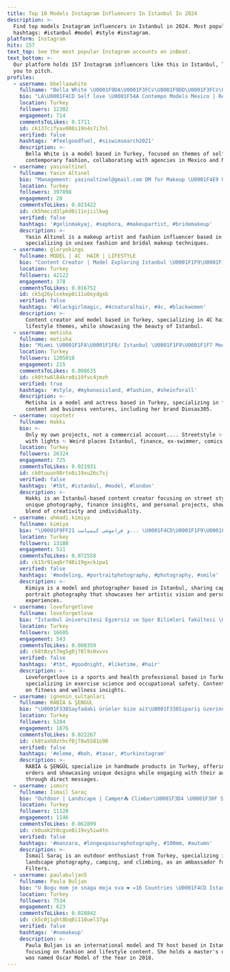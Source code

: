 ```yaml
---
title: Top 10 Models Instagram Influencers In Istanbul In 2024
description: >-
  Find top models Instagram influencers in Istanbul in 2024. Most popular
  hashtags: #istanbul #model #style #instagram.
platform: Instagram
hits: 157
text_top: See the most popular Instagram accounts on inBeat.
text_bottom: >-
  Our platform holds 157 Instagram influencers like this in Istanbul, Turkey for
  you to pitch.
profiles:
  - username: bbellaawhite
    fullname: "Bella White \U0001F9DA\U0001F3FC‍♀️\U0001F9DD\U0001F3FC‍♀️\U0001F47D"
    bio: "LA\U0001F4CD Self love \U0001F54A Contempo Models Mexico | Respect Models Istanbul MA: LRJ New York \U0001F48C laura@lrjmanagement.com"
    location: Turkey
    followers: 12302
    engagement: 714
    commentsToLikes: 0.1711
    id: ck137cifyav000i19n4s7i7nl
    verified: false
    hashtags: '#feelgoodfuel, #siswimsearch2021'
    description: >-
      Bella White is a model based in Turkey, focused on themes of self-love and
      contemporary fashion, collaborating with agencies in Mexico and New York.
  - username: yasinaltinel
    fullname: Yasin Altınel
    bio: "Management: yasinaltinel@gmail.com DM for Makeup \U0001F4E9 Unisex Fashion Brand \U0001F458 @yasinaltinelofficial For Shopping\U0001F447\U0001F3FC"
    location: Turkey
    followers: 397898
    engagement: 28
    commentsToLikes: 0.023422
    id: ck5hmcid3lpkd0i11njiilkwg
    verified: false
    hashtags: '#gelinmakyaj, #sephora, #makeupartist, #bridemakeup'
    description: >-
      Yasin Altınel is a makeup artist and fashion influencer based in Turkey,
      specializing in unisex fashion and bridal makeup techniques.
  - username: gloryokings
    fullname: MODEL | 4C  HAIR | LIFESTYLE
    bio: "Content Creator | Model Exploring Istanbul \U0001F1F9\U0001F1F7 \U0001F4E7 gloryokings@gmail.com"
    location: Turkey
    followers: 42122
    engagement: 378
    commentsToLikes: 0.016752
    id: ck5q26ylcekep0i11u0oydgxb
    verified: false
    hashtags: '#blackgirlmagic, #4cnaturalhair, #4c, #blackwomen'
    description: >-
      Content creator and model based in Turkey, specializing in 4C hair and
      lifestyle themes, while showcasing the beauty of Istanbul.
  - username: metisha
    fullname: metisha
    bio: "Miami \U0001F1FA\U0001F1F8/ Istanbul \U0001F1F9\U0001F1F7 Model | Actress| businessowner @diosas305 \U0001F4F8Bookmetisha@yahoo.com Collabs Mgmt@thejse.net"
    location: Turkey
    followers: 1205010
    engagement: 215
    commentsToLikes: 0.008635
    id: ck0ttw6l84kro0i19fvc4jmzh
    verified: true
    hashtags: '#style, #mykonosisland, #fashion, #sheinforall'
    description: >-
      Metisha is a model and actress based in Turkey, specializing in fashion
      content and business ventures, including her brand Diosas305.
  - username: coyotetr
    fullname: Hakkı
    bio: >-
      Only my own projects, not a commercial account.... Streetstyle ✨Playing
      with lights ✨ Weird places Istanbul, finance, ex-swimmer, comics addict
    location: Turkey
    followers: 26324
    engagement: 725
    commentsToLikes: 0.021931
    id: ck0tuuun98rto0i19xu26c7sj
    verified: false
    hashtags: '#tbt, #istanbul, #model, #london'
    description: >-
      Hakkı is an Istanbul-based content creator focusing on street style,
      unique photography, finance insights, and personal projects, showcasing a
      blend of creativity and individuality.
  - username: ahmadi.kimiya
    fullname: kimiya
    bio: "\U0001F9FF21 و فراموشی کیمیاست... \U0001F4CD\U0001F1F9\U0001F1F7 istanbul IMÜ/FTR"
    location: Turkey
    followers: 13180
    engagement: 511
    commentsToLikes: 0.072558
    id: ck15r91aq6r740i19gxckipw1
    verified: false
    hashtags: '#modeling, #portraitphotography, #photography, #smile'
    description: >-
      Kimiya is a model and photographer based in Istanbul, sharing captivating
      portrait photography that showcases her artistic vision and personal
      experiences.
  - username: loveforgetlove
    fullname: loveforgetlove
    bio: "İstanbul üniversitesi Egzersiz ve Spor Bilimleri fakültesi \U0001F94E ⛹️‍♂️ Kilis 7 aralık üniversitesi İş sağlığı ve güvenliği ⛑ \U0001F468‍\U0001F393 Akrep \U0001F982."
    location: Turkey
    followers: 16605
    engagement: 543
    commentsToLikes: 0.008359
    id: ck8t8zyt7mg5g0j78l9s0vvvs
    verified: false
    hashtags: '#tbt, #goodnight, #liketime, #hair'
    description: >-
      Loveforgetlove is a sports and health professional based in Turkey,
      specializing in exercise science and occupational safety. Content focuses
      on fitness and wellness insights.
  - username: ignenin_sultanlari
    fullname: RABİA & ŞENGÜL
    bio: "\U0001F338Sayfadaki ürünler bize ait\U0001F338Sipariş üzerine çalışıyorum \U0001F338Lütfen alıntı yapmayalım \U0001F338Bilgi ve sipariş için DM SAMSUN"
    location: Turkey
    followers: 5284
    engagement: 1876
    commentsToLikes: 0.022267
    id: ck8taxh8zthcf0j78w5581o98
    verified: false
    hashtags: '#eleme, #boh, #tasar, #turkinstagram'
    description: >-
      RABİA & ŞENGÜL specialize in handmade products in Turkey, offering custom
      orders and showcasing unique designs while engaging with their audience
      through direct messages.
  - username: ismsrc
    fullname: İsmail Saraç
    bio: "Outdoor | Landscape | Camper⛺️ Climber\U0001F3D4 \U0001F30F Somewhere in the World.. @haidafilter Ambassador"
    location: Turkey
    followers: 11120
    engagement: 1146
    commentsToLikes: 0.062899
    id: ck0uak2t0cgse0i19vy5iw4tn
    verified: false
    hashtags: '#manzara, #longexposurephotography, #100mm, #autumn'
    description: >-
      İsmail Saraç is an outdoor enthusiast from Turkey, specializing in
      landscape photography, camping, and climbing, as an ambassador for Haida
      Filters.
  - username: paulabuljan5
    fullname: Paula Buljan
    bio: "U Bogu mom je snaga moja sva ❤️ ✈️16 Countries \U0001F4CD Istanbul International Model \U0001F4CC MA @relatummodels MGF \U0001F3C6 Oscar - Model of the year 2018 \U0001F1ED\U0001F1F7 \U0001F4FATVhost"
    location: Turkey
    followers: 7534
    engagement: 623
    commentsToLikes: 0.028842
    id: ck5c0j1qht8bq0i110uel37ga
    verified: false
    hashtags: '#nomakeup'
    description: >-
      Paula Buljan is an international model and TV host based in Istanbul,
      focusing on fashion and lifestyle content. She holds a master's degree and
      was named Oscar Model of the Year in 2018.
---
```


